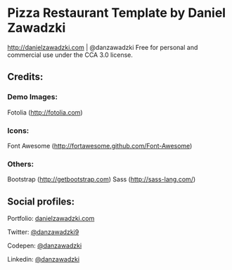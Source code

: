 # Pizza Restaurant Template by Daniel Zawadzki
http://danielzawadzki.com | @danzawadzki
Free for personal and commercial use under the CCA 3.0 license.



## Credits:

### Demo Images:
Fotolia (http://fotolia.com)

### Icons:
Font Awesome (http://fortawesome.github.com/Font-Awesome)

### Others:
Bootstrap (http://getbootstrap.com)
Sass (http://sass-lang.com/)


## Social profiles:
Portfolio: [danielzawadzki.com](http://danielzawadzki.com/)

Twitter: [@danzawadzki9](https://twitter.com/danzawadzki7)

Codepen: [@danzawadzki](https://codepen.io/danzawadzki/)

Linkedin: [@danzawadzki](https://www.linkedin.com/in/danzawadzki/)